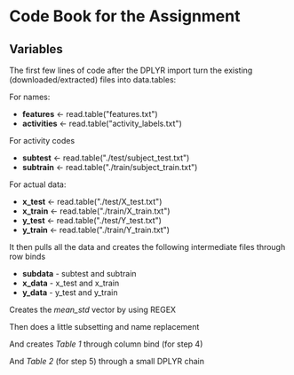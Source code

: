 # Code Book for the Assignment

## Variables
The first few lines of code after the DPLYR import turn the existing (downloaded/extracted) files into data.tables:

For names:
+ **features** <- read.table("features.txt")
+ **activities** <- read.table("activity_labels.txt")

For activity codes
+ **subtest** <- read.table("./test/subject_test.txt")
+ **subtrain** <- read.table("./train/subject_train.txt")

For actual data:
+ **x_test** <- read.table("./test/X_test.txt")
+ **x_train** <- read.table("./train/X_train.txt")
+ **y_test** <- read.table("./test/Y_test.txt")
+ **y_train** <- read.table("./train/Y_train.txt")

It then pulls all the data and creates the following intermediate files through row binds
+ **subdata** - subtest and subtrain
+ **x_data** - x_test and x_train
+ **y_data** - y_test and y_train

Creates the *mean_std* vector by using REGEX

Then does a little subsetting and name replacement

And creates *Table 1* through column bind (for step 4) 

And *Table 2* (for step 5) through a small DPLYR chain
